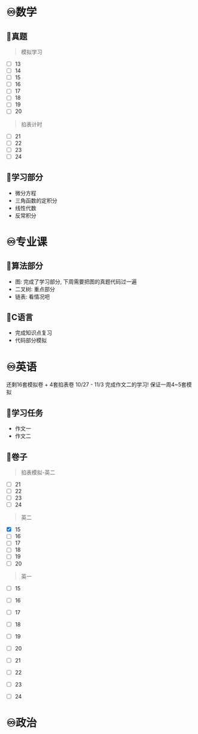 # ♾️数学
## 💫真题
> 模拟学习
- [ ] 13
- [ ] 14
- [ ] 15
- [ ] 16
- [ ] 17
- [ ] 18
- [ ] 19
- [ ] 20

> 掐表计时

- [ ] 21
- [ ] 22
- [ ] 23
- [ ] 24

## 💫学习部分
- 微分方程
- 三角函数的定积分
- 线性代数
- 反常积分


# ♾️专业课
## 💫算法部分
- 图: 完成了学习部分, 下周需要把图的真题代码过一遍
- 二叉树: 重点部分
- 链表: 看情况吧

## 💫C语言
- 完成知识点复习
- 代码部分模拟




# ♾️英语
还剩16套模拟卷 + 4套掐表卷
10/27 - 11/3 完成作文二的学习!
保证一周4~5套模拟

## 💫学习任务
- 作文一
- 作文二

## 💫卷子
> 掐表模拟-英二
- [ ] 21
- [ ] 22
- [ ] 23
- [ ] 24

> 英二

- [x] 15
- [ ] 16
- [ ] 17
- [ ] 18
- [ ] 19
- [ ] 20

> 英一

- [ ] 15
- [ ] 16
- [ ] 17
- [ ] 18
- [ ] 19
- [ ] 20
- [ ] 21
- [ ] 22
- [ ] 23
- [ ] 24



# ♾️政治
